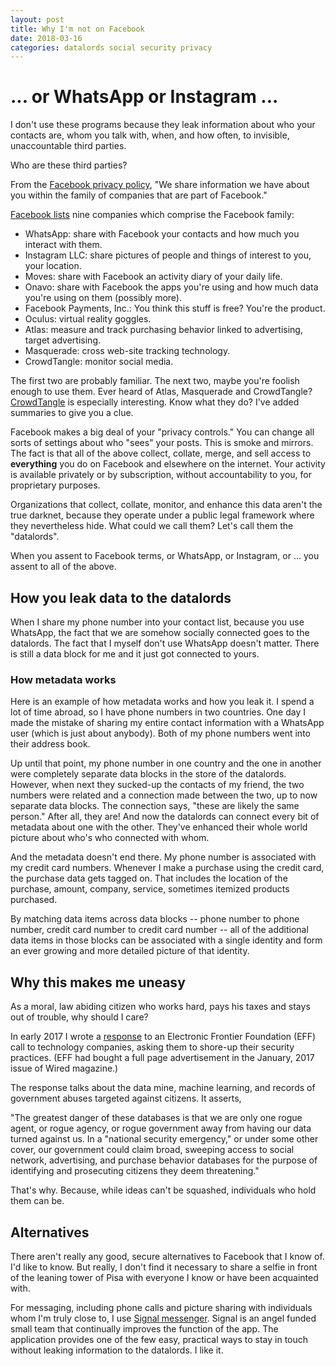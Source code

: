 ```yaml
---
layout: post
title: Why I'm not on Facebook
date: 2018-03-16
categories: datalords social security privacy
---
```

# ... or WhatsApp or Instagram ...

I don't use these programs because they leak information about
who your contacts are, whom you talk with, when, and how often,
to invisible, unaccountable third parties.

Who are these third parties?

From the [Facebook privacy policy](https://www.facebook.com/about/privacy),
"We share information we have about you within the family of companies that
are part of Facebook."

[Facebook lists](https://www.facebook.com/help/111814505650678)
nine companies which comprise the Facebook family:

- WhatsApp: share with Facebook your contacts and how much you interact with them.
- Instagram LLC: share pictures of people and things of interest to you,
your location.
- Moves: share with Facebook an activity diary of your daily life.
- Onavo: share with Facebook the apps you're using
and how much data you're using on them (possibly more).
- Facebook Payments, Inc.: You think this stuff is free? You're the product.
- Oculus: virtual reality goggles.
- Atlas: measure and track purchasing behavior linked to advertising, target
advertising.
- Masquerade: cross web-site tracking technology.
- CrowdTangle: monitor social media.

The first two are probably familiar.
The next two, maybe you're foolish enough to use them.
Ever heard of Atlas, Masquerade and CrowdTangle?
[CrowdTangle](http://www.crowdtangle.com/features)
is especially interesting.
Know what they do? I've added summaries to give you a clue.

Facebook makes a big deal of your "privacy controls." You can change all
sorts of settings about who "sees" your posts. This is smoke and mirrors.
The fact is that all of the above collect, collate, merge, and sell access
to **everything** you do on Facebook and elsewhere on the internet.
Your activity is available privately or by subscription,
without accountability to you, for proprietary purposes.

Organizations that collect, collate, monitor, and enhance this data
aren't the true darknet, because they operate under a public
legal framework where they nevertheless hide. What could we call them?
Let's call them the "datalords".

When you assent to Facebook terms, or WhatsApp, or Instagram, or ...
you assent to all of the above.

## How you leak data to the datalords
When I share my phone number into your contact list, because you use
WhatsApp, the fact that we are somehow socially connected goes to
the datalords. The fact that I myself don't use WhatsApp doesn't matter.
There is still a data block for me and it just got connected to yours.

### How metadata works
Here is an example of how metadata works and how you leak it.
I spend a lot of time abroad, so I have phone numbers in two countries.
One day I made the mistake of sharing my entire contact information with
a WhatsApp user (which is just about anybody). Both of my phone numbers
went into their address book.

Up until that point, my phone number in one country and the one in another
were completely separate data blocks in the store of the datalords.
However, when next they sucked-up the contacts of my friend,
the two numbers were related and a connection made between the two,
up to now separate data blocks. The connection says, "these are likely the
same person." After all, they are! And now the datalords can connect every
bit of metadata about one with the other. They've enhanced their whole
world picture about who's who connected with whom.

And the metadata doesn't end there. My phone number is associated with my
credit card numbers. Whenever I make a purchase using the credit card,
the purchase data gets tagged on. That includes the location of the purchase,
amount, company, service, sometimes itemized products purchased.

By matching data items across data blocks -- phone number to phone number,
credit card number to credit card number -- all of the additional data items
in those blocks can be associated with a single identity and form an ever
growing and more detailed picture of that identity.

## Why this makes me uneasy
As a moral, law abiding citizen who works hard,
pays his taxes and stays out of trouble,
why should I care?

In early 2017 I wrote a [response](http://wbreeze.com/bio/TOSFB.html)
to an Electronic Frontier Foundation (EFF) call to technology companies,
asking them to shore-up their security practices.
(EFF had bought a full page advertisement in the January,
2017 issue of Wired magazine.)

The response talks about the data mine, machine learning, and records
of government abuses targeted against citizens. It asserts,

"The greatest danger of these databases is that we are only one rogue agent,
or rogue agency, or rogue government away from having our data turned against
us. In a "national security emergency," or under some other cover, our
government could claim broad, sweeping access to social network, advertising,
and purchase behavior databases for the purpose of identifying and prosecuting
citizens they deem threatening."

That's why. Because, while ideas can't be squashed,
individuals who hold them can be.

## Alternatives
There aren't really any good, secure alternatives to Facebook that I know of.
I'd like to know. But really, I don't find it necessary to share a selfie
in front of the leaning tower of Pisa with everyone I know or have been
acquainted with.

For messaging, including phone calls and picture sharing with individuals
whom I'm truly close to, I use [Signal messenger](https://www.signal.org/).
Signal is an angel funded small team that continually improves the
function of the app. The application provides one of the few easy, practical
ways to stay in touch without leaking information to the datalords.
I like it.

